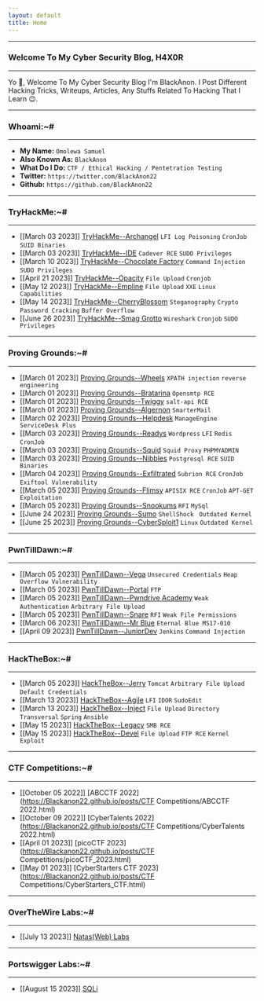 ```yaml
---
layout: default
title: Home
---
```


* * *
### Welcome To My Cyber Security Blog, H4X0R
* * *

Yo 👋, Welcome To My Cyber Security Blog I'm BlackAnon. I Post Different Hacking Tricks, Writeups, Articles, Any Stuffs Related To Hacking That I Learn 😉. 

* * *
### Whoami:~#
* * *

- **My Name:**    `Omolewa Samuel`
- **Also Known As:** `BlackAnon`
- **What Do I Do:**  `CTF / Ethical Hacking / Pentetration Testing`
- **Twitter:** `https://twitter.com/BlackAnon22`
- **Github:** `https://github.com/BlackAnon22`

* * *
### **TryHackMe:~#**
* * *

- [[March 03 2023]] [TryHackMe--Archangel](https://Blackanon22.github.io/posts/tryhackme/archangel.html) `LFI Log Poisoning` `CronJob` `SUID Binaries`
- [[March 03 2023]] [TryHackMe--IDE](https://Blackanon22.github.io/posts/tryhackme/ide.html) `Cadever RCE` `SUDO Privileges`
- [[March 10 2023]] [TryHackMe--Chocolate Factory](https://Blackanon22.github.io/posts/tryhackme/chocolate_factory.html) `Command Injection` `SUDO Privileges`
- [[April 21 2023]] [TryHackMe--Opacity](https://Blackanon22.github.io/posts/tryhackme/opacity.html) `File Upload` `Cronjob`
- [[May 12 2023]] [TryHackMe--Empline](https://Blackanon22.github.io/posts/tryhackme/empline.html) `File Upload` `XXE` `Linux Capabilities`
- [[May 14 2023]] [TryHackMe--CherryBlossom](https://Blackanon22.github.io/posts/tryhackme/cherry_blossom.html) `Steganography` `Crypto` `Password Cracking` `Buffer Overflow`
- [[June 26 2023]] [TryHackMe--Smag Grotto](https://Blackanon22.github.io/posts/tryhackme/smag_grotto.html) `Wireshark` `Cronjob`  `SUDO Privileges`

* * *
### **Proving Grounds:~#**
* * *

- [[March 01 2023]] [Proving Grounds--Wheels](https://Blackanon22.github.io/posts/proving_grounds/wheels.html) `XPATH injection` `reverse engineering`
- [[March 01 2023]] [Proving Grounds--Bratarina](https://Blackanon22.github.io/posts/proving_grounds/bratarina.html) `Opensmtp RCE`
- [[March 01 2023]] [Proving Grounds--Twiggy](https://Blackanon22.github.io/posts/proving_grounds/twiggy.html) `salt-api RCE`
- [[March 01 2023]] [Proving Grounds--Algernon](https://Blackanon22.github.io/posts/proving_grounds/algernon.html) `SmarterMail`
- [[March 02 2023]] [Proving Grounds--Helpdesk](https://Blackanon22.github.io/posts/proving_grounds/helpdesk.html) `ManageEngine ServiceDesk Plus`
- [[March 03 2023]] [Proving Grounds--Readys](https://Blackanon22.github.io/posts/proving_grounds/readys.html) `Wordpress` `LFI` `Redis` `CronJob`
- [[March 03 2023]] [Proving Grounds--Squid](https://Blackanon22.github.io/posts/proving_grounds/squid.html) `Squid Proxy` `PHPMYADMIN`
- [[March 03 2023]] [Proving Grounds--Nibbles](https://Blackanon22.github.io/posts/proving_grounds/nibbles.html) `Postgresql RCE` `SUID Binaries`
- [[March 04 2023]] [Proving Grounds--Exfiltrated](https://Blackanon22.github.io/posts/proving_grounds/exfiltrated.html) `Subrion RCE` `CronJob` `Exiftool Vulnerability`
- [[March 05 2023]] [Proving Grounds--Flimsy](https://Blackanon22.github.io/posts/proving_grounds/flimsy.html) `APISIX RCE` `CronJob` `APT-GET Exploitation`
- [[March 05 2023]] [Proving Grounds--Snookums](https://Blackanon22.github.io/posts/proving_grounds/snookums.html) `RFI` `MySql`
- [[June 24 2023]] [Proving Grounds--Sumo](https://Blackanon22.github.io/posts/proving_grounds/sumo.html) `ShellShock ` `Outdated Kernel`
- [[June 25 2023]] [Proving Grounds--CyberSploit1](https://Blackanon22.github.io/posts/proving_grounds/CyberSploit1.html) `Linux` `Outdated Kernel`

* * *
### **PwnTillDawn:~#**
* * *

- [[March 05 2023]] [PwnTillDawn--Vega](https://Blackanon22.github.io/posts/pwntilldawn/vega.html) `Unsecured Credentials` `Heap Overflow Vulnerability`
-  [[March 05 2023]] [PwnTillDawn--Portal](https://Blackanon22.github.io/posts/pwntilldawn/portal.html) `FTP`
-  [[March 05 2023]] [PwnTillDawn--Pwndrive Academy](https://Blackanon22.github.io/posts/pwntilldawn/Pwndrive_Academy.html) `Weak Authentication` `Arbitrary File Upload`
-  [[March 05 2023]] [PwnTillDawn--Snare](https://Blackanon22.github.io/posts/pwntilldawn/snare.html) `RFI` `Weak File Permissions`
-  [[March 06 2023]] [PwnTillDawn--Mr Blue](https://Blackanon22.github.io/posts/pwntilldawn/mr_blue.html) `Eternal Blue MS17-010`
-  [[April 09 2023]] [PwnTillDawn--JuniorDev](https://Blackanon22.github.io/posts/pwntilldawn/junior_dev.html) `Jenkins`  `Command Injection`

* * *
### **HackTheBox:~#**
* * *

- [[March 05 2023]] [HackTheBox--Jerry](https://Blackanon22.github.io/posts/hackthebox/jerry.html) `Tomcat` `Arbitrary File Upload` `Default Credentials`
- [[March 13 2023]] [HackTheBox--Agile](https://Blackanon22.github.io/posts/hackthebox/agile.html) `LFI` `IDOR` `SudoEdit`
- [[March 13 2023]] [HackTheBox--Inject](https://Blackanon22.github.io/posts/hackthebox/inject.html) `File Upload` `Directory Transversal` `Spring` `Ansible`
- [[May 15 2023]] [HackTheBox--Legacy](https://Blackanon22.github.io/posts/hackthebox/legacy.html) `SMB RCE`
- [[May 15 2023]] [HackTheBox--Devel](https://Blackanon22.github.io/posts/hackthebox/devel.html) `File Upload` `FTP RCE` `Kernel Exploit`

* * *
### **CTF Competitions:~#**
* * *

- [[October 05 2022]] [ABCCTF 2022](https://Blackanon22.github.io/posts/CTF Competitions/ABCCTF 2022.html)
- [[October 09 2022]] [CyberTalents 2022](https://Blackanon22.github.io/posts/CTF Competitions/CyberTalents 2022.html)
- [[April 01 2023]] [picoCTF 2023](https://Blackanon22.github.io/posts/CTF Competitions/picoCTF_2023.html)
- [[May 01 2023]] [CyberStarters CTF 2023](https://Blackanon22.github.io/posts/CTF Competitions/CyberStarters_CTF.html)

* * *
### **OverTheWire Labs:~#**
* * *

- [[July 13 2023]] [Natas(Web) Labs](https://Blackanon22.github.io/posts/OverTheWire_Labs/natas.html)

* * *
### **Portswigger Labs:~#**
* * *

- [[August 15 2023]] [SQLi](https://Blackanon22.github.io/posts/Portswigger/SQLi.html)
